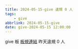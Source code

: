 ```yaml
---
title: 2024-05-15-give 違規 0 人
tags:
    - give
abbrlink: 2024-05-15-give
date: give-2024-05-15 12:00:00
---
```

give 板 [板規連結](https://www.ptt.cc/bbs/give/M.1612495900.A.C32.html)
昨天違規 0 人
